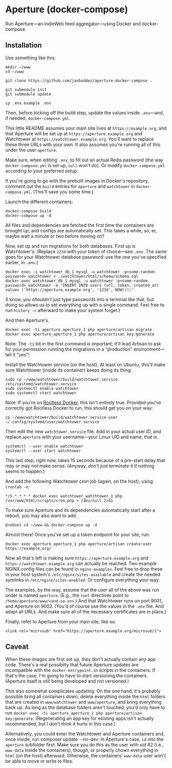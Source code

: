 # Aperture (docker-compose)
Run Aperture—an IndieWeb feed aggregator—using Docker and docker-compose.

## Installation
Use something like this:
```
mkdir ~/www
cd ~/www

git clone https://github.com/janboddez/aperture-docker-compose .

git submodule init
git submodule update

cp .env.example .env
```
Then, before kicking off the build step, update the values inside `.env`—and, if needed, `docker-compose.yml`.

This little README assumes your main site lives at `https://example.org`, and that Aperture will be set up at `https://aperture.example.org` and Watchtower at `https://watchtower.example.org`. You'll want to replace these three URLs with your own. It also assumes you're running all of this under the user `aperture`.

Make sure, when editing `.env`, to fill out an actual Redis password (the way `docker-compose.yml` is set up, `null` won't do). Or modify `docker-compose.yml` according to your preferred setup.

If you're going to go with the prebuilt images in Docker's repository, comment out the `build` entries for `aperture` and `watchtower` in `docker-compose.yml`. (This'll save you some time.)

Launch the different containers:
```
docker-compose build
docker-compose up -d
```
All files and dependencies are fetched the first time the containers are brought up, and configs are automatically set. This takes a while, so, er, maybe wait a minute or two before moving on?

Now, set up and run migrations for both databases. First up is Watchtower's. (Replace `1234` with your token of choice—see `.env`. The same goes for your Watchtower database password: use the one you've specified earlier, in `.env`.)
```
docker exec -i watchtower_db_1 mysql -u watchtower -p<some-random-password> watchtower < ./watchtower/html/schema/schema.sql
docker exec watchtower_db_1 mysql -u watchtower -p<some-random-password> watchtower -e "INSERT INTO users (url, token, created_at) values ('https://aperture.example.org', '1234', NOW());"
```
(I know, you _shouldn't_ just type passwords into a terminal like that, but doing so allows us to set everything up with a single command. Feel free to run `history -c` afterward to make your system forget.)

And then Aperture's.
```
docker exec -ti aperture_aperture_1 php aperture/artisan migrate
docker exec aperture_aperture_1 php aperture/artisan key:generate
```
Note: The `-ti` bit in the first command _is_ important; it'll lead Artisan to ask for your permission running the migrations in a "production" environment—tell it "yes"!

Install the Watchtower service (on the host). At least on Ubuntu, this'll make sure Watchtower (inside its container) keeps doing its thing:
```
sudo cp ~/www/watchtower/build/watchtower.service /etc/systemd/watchtower.service
sudo systemctl enable watchtower
sudo systemctl start watchtower
```
Note: If you're on [Rootless Docker](https://docs.docker.com/engine/security/rootless/), this isn't entirely true. Provided you've correctly got Rootless Docker to run, this should get you on your way:
```
cp ~/www/watchtower/build/watchtower.service-user ~/.config/systemd/user/watchtower.service
```
Then edit the new `watchtower.service` file. Add in your actual user ID, and replace `aperture` with your username—your Linux UID and name, that is.
```
systemctl --user enable watchtower
systemctl --user start watchtower
```
This last step, right now, takes 15 seconds because of a pre-start delay that may or may not make sense. (Anyway, _don't just terminate it_ if nothing seems to happen.)

And add the following Watchtower cron job (again, on the host), using `crontab -e`:
```
*/5 * * * * docker exec watchtower_watchtower_1 php /var/www/html/scripts/cron.php > /dev/null 2>&1
```

To make sure Aperture and its dependencies automatically start after a reboot, you may also want to add:
```
@reboot cd ~/www && docker-compose up -d
```

Almost there! Once you've set up a token endpoint for your site, run:
```
docker exec aperture_aperture_1 php aperture/artisan create:user https://example.org/
```

Now all that's left is making sure `https://aperture.example.org` and `https://watchtower.example.org` can actually be reached. Two example NGINX config files can be found in `nginx-examples`. Feel free to drop these in your host system's `/etc/nginx/sites-available` and create the needed symlinks in `/etc/nginx/sites-enabled`. Or configure everything your way.

The examples, by the way, assume that the user all of the above was run under is named `aperture`. (E.g., the `root` directives point to `/home/aperture/www/<and-so-on>`.) And that Watchtower runs on port 9001, and Aperture on 9002. (You'd of course use the values in the `.env` file. And adapt all URLs. And make sure all of the necessary certificates are in place.)

Finally, refer to Aperture from your main site, like so:
```
<link rel="microsub" href="https://aperture.example.org/microsub/1">
```

## Caveat
When these images are first set up, they don't actually contain any app code. There's a real possibilty that future Aperture updates are incompatible with the `docker-entrypoint.sh` scripts in the containers. If that's the case, I'm going to have to start versioning the containers. (Aperture itself is still being developed and not versioned.)

This also somewhat complicates updating. On the one hand, it's probably possible bring all containers down, delete everything inside the `html` folders that are created in `www/watchtower` and `www/aperture`, and bring everything back up. As long as the database folders aren't touched, you'd only have to run `docker exec -ti aperture_aperture_1 php aperture/artisan key:generate`. (Regenerating an app key for existing apps isn't actually recommended, but I don't think it hurts in this case.)

Alternatively, you could enter the Watchtower and Aperture containers and, once inside, run composer update --no-dev. In Aperture's case, `cd` into the `aperture` subfolder first. Make sure you do this as the user with uid 82 (i.e., `www-data` inside the containers), though, or properly chown everything in `html` (on the host) afterward. Otherwise, the containers' `www-data` user won't be able to move or write to files.
